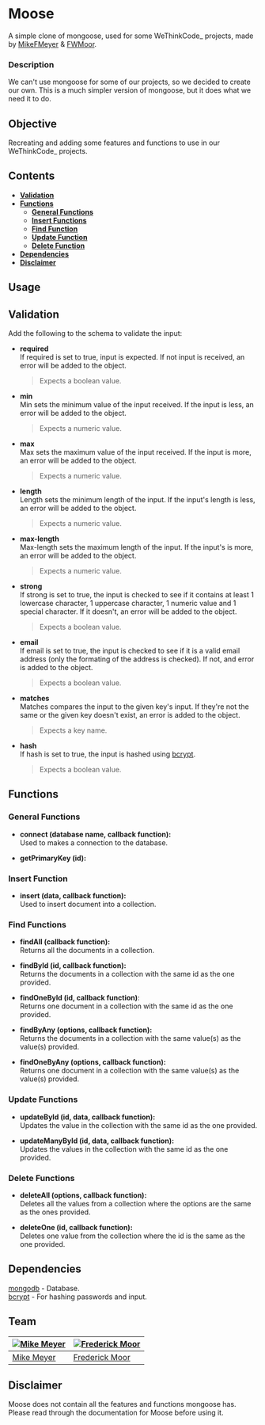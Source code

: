 # **Moose**

A simple clone of mongoose, used for some WeThinkCode_ projects, made by [MikeFMeyer](https://github.com/mikefmeyer) & [FWMoor](https://github.com/FWMoor).

### **Description**

We can't use mongoose for some of our projects, so we decided to create our own. This is a much simpler version of mongoose, but it does what we need it to do.

## **Objective**

Recreating and adding some features and functions to use in our WeThinkCode_ projects.  

## **Contents**  
* [**Validation**](#validation)
* [**Functions**](#functions)
  + [**General Functions**](#general-functions)
  + [**Insert Functions**](#insert-function)
  + [**Find Function**](#find-functions)
  + [**Update Function**](#update-functions)
  + [**Delete Function**](#delete-functions)
* [**Dependencies**](#dependencies)
* [**Disclaimer**](#disclaimer)

## **Usage**

## **Validation**  
Add the following to the schema to validate the input:  

- **required**   
  If required is set to true, input is expected. If not input is received, an error will be added to the object. 
  > Expects a boolean value.  
  
- **min**  
  Min sets the minimum value of the input received. If the input is less, an error will be added to the object.  
  > Expects a numeric value.  
  
- **max**   
  Max sets the maximum value of the input received. If the input is more, an error will be added to the object.  
  > Expects a numeric value.  
  
- **length**  
  Length sets the minimum length of the input. If the input's length is less, an error will be added to the object.  
  > Expects a numeric value.  
  
- **max-length**    
  Max-length sets the maximum length of the input. If the input's is more, an error will be added to the object.  
  > Expects a numeric value.  
  
- **strong**    
  If strong is set to true, the input is checked to see if it contains at least 1 lowercase character, 1 uppercase character, 1 numeric value and 1 special character. If it doesn't, an error will be added to the object.  
  > Expects a boolean value.  
  
- **email**   
  If email is set to true, the input is checked to see if it is a valid email address (only the formating of the address is checked). If not, and error is added to the object.  
  > Expects a boolean value.  
  
- **matches**    
  Matches compares the input to the given key's input. If they're not the same or the given key doesn't exist, an error is added to the object.  
  > Expects a key name.  
  
- **hash**   
  If hash is set to true, the input is hashed using [bcrypt](https://www.npmjs.com/package/bcrypt).  
  > Expects a boolean value.  
  

## **Functions**  

### **General Functions**  

- **connect (database name, callback function):**  
  Used to makes a connection to the database.  
  
- **getPrimaryKey (id):**  

### **Insert Function**

- **insert (data, callback function):**  
  Used to insert document into a collection.

### **Find Functions**

- **findAll (callback function):**  
  Returns all the documents in a collection.  
  
- **findById (id, callback function):**  
  Returns the documents in a collection with the same id as the one provided.  
  
- **findOneById (id, callback function)**:  
  Returns one document in a collection with the same id as the one provided.  
  
- **findByAny (options, callback function):**  
  Returns the documents in a collection with the same value(s) as the value(s) provided.  
  
- **findOneByAny (options, callback function):**  
  Returns one document in a collection with the same value(s) as the value(s) provided.  

### **Update Functions**

- **updateById (id, data, callback function):**  
  Updates the value in the collection with the same id as the one provided.  
  
- **updateManyById (id, data, callback function):**  
  Updates the values in the collection with the same id as the one provided.  

### **Delete Functions**

- **deleteAll (options, callback function):**  
  Deletes all the values from a collection where the options are the same as the ones provided.  
  
- **deleteOne (id, callback function):**  
  Deletes one value from the collection where the id is the same as the one provided.  

## Dependencies  

[mongodb](https://www.npmjs.com/package/mongodb) - Database.  
[bcrypt](https://www.npmjs.com/package/bcrypt) - For hashing passwords and input.  

## Team  

[![Mike Meyer](https://avatars0.githubusercontent.com/u/32869361?v=4&s=144)](https://github.com/mikefmeyer)  | [![Frederick Moor](https://avatars2.githubusercontent.com/u/30631816?v=4&s=144)](https://github.com/fwmoor)
---|---
[Mike Meyer ](https://github.com/mikefmeyer) |[Frederick Moor](https://github.com/fwmoor)

## Disclaimer  

Moose does not contain all the features and functions mongoose has. Please read through the documentation for Moose before using it.

